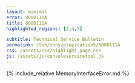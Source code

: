 ```yaml
---
layout: minimal
error: 8080111A
title: 8080111A
highlighted_regions: [2,4,5]

subtitle: Technical Service Bulletin
permalink: /tsb/sony/playstation5/8080111A
css: /assets/css/highlight_page.css
js: /assets/js/consoleservicetool.js
---
```


{% include_relative MemoryInterfaceError.md %}
